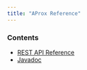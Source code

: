 ```yaml
---
title: "AProx Reference"
---
```


### Contents

* [REST API Reference](rest-placeholder.html)
* [Javadoc](javadoc-placeholder.html)

